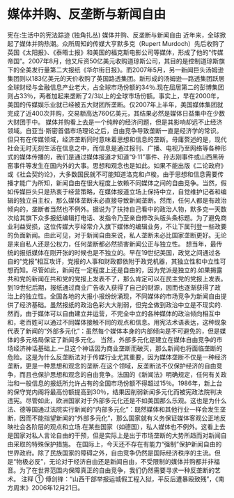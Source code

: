 # 媒体并购、反垄断与新闻自由

宪在:生活中的宪法踪迹 (独角扎丛)
媒体并购、反垄断与新闻自由
近年来，全球掀起了媒体并购热潮。众所周知的传媒大亨默多克（Rupert Murdoch）先后收购了英国《太阳报》、《泰晤士报》和美国的福克斯电影公司等媒体，形成了他的“传媒帝国”。2007年8月，他又斥资50亿美元收购道琼斯公司，其目的是控制道琼斯旗下的全美发行量第二大报纸《华尔街日报》。而2007年5月，另一新闻巨头汤姆逊集团则以183亿美元的天价收购了英国路透集团。新形成的汤姆逊—路透集团跃居全球财经与金融信息产业老大，占全球市场份额的34％.现在屈居第二的彭博集团则占33％，两者加起来垄断了2/3以上的全球市场份额。事实上，早在2000年，美国的传媒娱乐业就已经被五大财团所垄断。仅2007年上半年，美国媒体集团就完成了近400次并购，交易额高达760亿美元，其结果必然是媒体日益集中在少数大财团手中。
媒体并购看上去是一个纯粹的经济问题，但是其影响却远不止经济领域。自亚当·斯密首倡市场理论之后，自由竞争导致垄断一直是经济学的常识。但只有在传媒领域，经济垄断同时意味着思想和信息的垄断。毋庸赘述的是，现代社会无时无刻生活在信息之中，而信息是通过报刊、广播、电视乃至网络等各种形式的媒体传播的，我们是通过媒体报道才知道“9·11”事件、孙志刚事件或山西黑砖窑事件等发生在国内外的大事。思想和观念也是如此。如果不能出版《二论政府》或《社会契约论》，大多数国民就不可能知道洛克和卢梭。由于思想和信息需要传播才能广为所知，新闻自由在很大程度上依赖不同媒体之间的自由竞争。当然，假如传媒巨头只是热衷于经营策略，在媒体报道立场上保持中立，自觉维护记者和编辑的独立自主权，那么媒体垄断未必直接导致新闻垄断。然而，任何人都是有政治倾向的，垄断者当然也不例外。据说为了扶持自己看中的政治人物，默多克一天数次给其旗下众多报纸编辑打电话、发指令乃至亲自修改头版头条标题。为了避免商业利益受损，这位传媒大亨经常介入旗下媒体的编辑业务，不让下属刊登一些政要的负面新闻。由此可见，对于新闻自由来说，私人垄断未必比国家垄断更好。无论是来自私人还是公权力，任何垄断都必然损害新闻公正与独立性。
想当年，最传统的报纸媒体在刚开张的时候也是不独立的。早在19世纪美国，政党之间通过各自的“党报”相互攻讦，党报的人事和财政都依附于政党机器，其独立性和中立性可想而知。尽管如此，新闻在一定程度上还是自由的，因为党派是独立的.如果揭露共和党的新闻在共和党的党报上发表不了，那么肯定可以在民主党的党报上发表。到19世纪后期，报纸通过商业广告收入获得了自己的财源，因而也逐渐获得了政治上的独立性。全国各地的大报小报纷纷涌现，不同媒体的市场竞争为新闻自由提供了经济基础。虽然报纸的政治色彩大大削弱，但完全做到政治中立是不现实的.然而，由于媒体可以自由建立并运营，不完全中立的各种媒体的政治倾向相互中和，老百姓可以通过不同媒体接触不同的观点和信息。用宪法术语表达，这种现象代表了新闻的“外部多元化”：虽然每个媒体本身的内部倾向是不可避免的，但是媒体的多元格局保证了新闻多元化。
当然，外部多元化是建立在媒体自由竞争的市场经济神话基础上.一旦这个神话因为商业垄断而破灭，那么新闻也将面临垄断的危险。这是为什么反垄断法对于传媒行业尤其重要，因为媒体垄断不仅是一种经济垄断，更是一种思想和观念的垄断.在这个领域，反垄断法不仅保护经济的自由竞争，而且也保护思想和观念的自由竞争。法国的《新闻法》明确规定，任何有关政治和一般信息的报纸所允许占有的全国市场份额不得超过15％。1986年，新上台的保守党内阁将最高份额提高到30％，结果因削弱新闻多元化而被宪政法院判决违宪。尽管如此，欧洲国家对于外部多元化还是不如美国那么乐观。这也是为什么法、德等国通过法院实行新闻的“内部多元化”：既然媒体和其他行业一样会发生垄断，因而不能指望新闻的“外部多元化”，那么国家就有义务保证媒体客观公正地反映社会各阶层的观点和立场.在某些国家（如德国），私人媒体也不例外。这看上去是国家对私人言论自由的干预，但是实际上是出于市场垄断的大势所趋而对新闻自由采取的特殊保护措施。
在国际上，今天还不存在有能力“强制”保护新闻自由的世界政府。除了民族国家的障碍之外，自由竞争仍然是国际经济秩序的主流。但是“物极必反”，无论对于经济自由还是新闻自由，不受限制的媒体并购都并非福音。为了在世界范围内保障真正的自由竞争，我们仍然需要寻求一种反垄断的艺术。
注释
①
傅剑锋：“山西干部举报运城假工程入狱，平反后遭暴殴致残”，《南方周末》2006年12月21日。